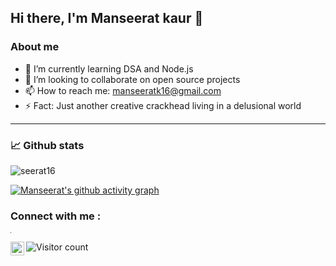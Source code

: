 ## **Hi there, I'm Manseerat kaur** 👋

<h3>About me</h3>

- 🌱 I’m currently learning DSA and Node.js
-  👯 I’m looking to collaborate on open source projects
- 📫 How to reach me: manseeratk16@gmail.com
- ⚡ Fact: Just another creative crackhead living in a delusional world
<hr>

<h3>📈 Github stats</h3>
<img src="https://github-readme-stats.vercel.app/api?username=seerat16&show_icons=true&theme=tokyonight" alt="seerat16" /><br>

[![Manseerat's github activity graph](https://activity-graph.herokuapp.com/graph?username=seerat16&theme=rogue)](https://github.com/seerat16/github-readme-activity-graph)

<h3>Connect with me :</h3>
<hr width="1px">
<a href= "www.linkedin.com/in/manseerat-kaur"><img align="left" alt="Manseerat's's LinkedIN" width="22px" src="https://raw.githubusercontent.com/peterthehan/peterthehan/master/assets/linkedin.svg" />
</a>

![Visitor count](https://visitor-badge.glitch.me/badge?page_id=serrat16.serrat16)